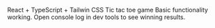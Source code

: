 React + TypeScript + Tailwin CSS
Tic tac toe game
Basic functionality working. Open console log in dev tools to see winning results.
